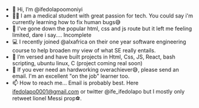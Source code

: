 - 👋 Hi, I’m @ifedolapoomoniyi
- 👨‍🎓 I am a medical student with great passion for tech. You could say i'm currently learning how to fix human bugs😅
- 👀 I’ve gone down the popular html, css and js route but it left me feeling limited, dare i say.... Incomplete
- 💻 I recently joined @alxafrica on their one year software engineering course to help broaden my view of what SE really entails.
- 🌱 I’m versed and have built projects in Html, Css, JS, React, bash scripting, ubuntu linux, C (project coming real soon)
- 💞️ If you ever need an hardworking overachiever😅, please send an email. I'm an excellent "on the job" learner too.
- 📫 How to reach me... Email is probably best. Here ifedolapo0001@gmail.com or twitter @ife_ifedolapo but I mostly only retweet lionel Messi prop⚽.

<!---
ifedolapoomoniyi/ifedolapoomoniyi is a ✨ special ✨ repository because its `README.md` (this file) appears on your GitHub profile.
You can click the Preview link to take a look at your changes.
--->
